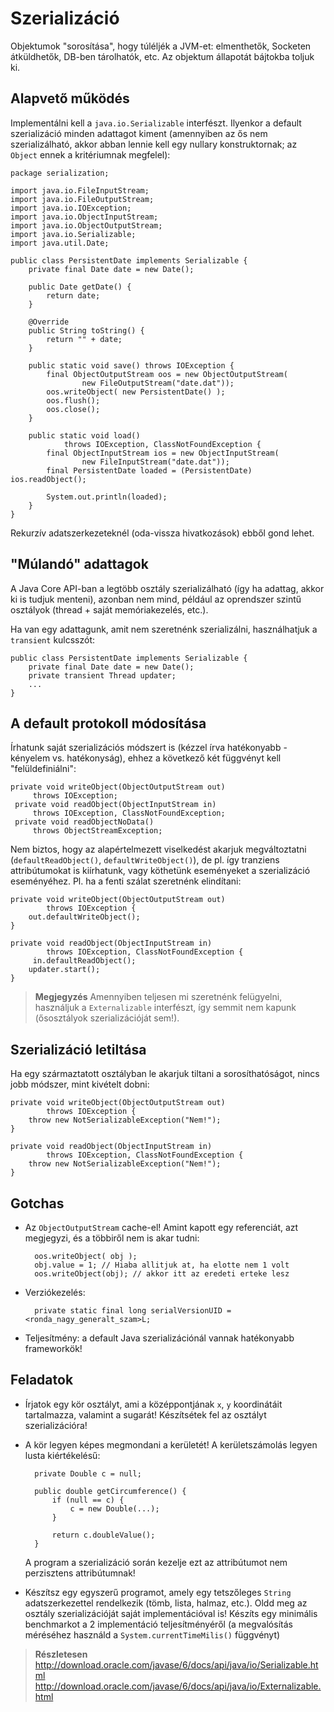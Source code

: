 # Szerializáció #

Objektumok "sorosítása", hogy túléljék a JVM-et: elmenthetők, Socketen
átküldhetők, DB-ben tárolhatók, etc. Az objektum állapotát bájtokba toljuk ki.

## Alapvető működés ##
Implementálni kell a `java.io.Serializable` interfészt. Ilyenkor a default
szerializáció minden adattagot kiment (amennyiben az ős nem szerializálható,
akkor abban lennie kell egy nullary konstruktornak; az `Object` ennek a
kritériumnak megfelel):

	package serialization;
	
	import java.io.FileInputStream;
	import java.io.FileOutputStream;
	import java.io.IOException;
	import java.io.ObjectInputStream;
	import java.io.ObjectOutputStream;
	import java.io.Serializable;
	import java.util.Date;
	
	public class PersistentDate implements Serializable {
	    private final Date date = new Date();
	    
	    public Date getDate() {
	        return date;
	    }
	    
	    @Override
	    public String toString() {
	        return "" + date;
	    }
	    
	    public static void save() throws IOException {
	        final ObjectOutputStream oos = new ObjectOutputStream(
	                new FileOutputStream("date.dat"));
	        oos.writeObject( new PersistentDate() );
	        oos.flush();
	        oos.close();
	    }
	    
	    public static void load()
	            throws IOException, ClassNotFoundException {
	        final ObjectInputStream ios = new ObjectInputStream(
	                new FileInputStream("date.dat"));
	        final PersistentDate loaded = (PersistentDate) ios.readObject();
	        
	        System.out.println(loaded);
	    }
	}

Rekurzív adatszerkezeteknél (oda-vissza hivatkozások) ebből gond lehet.

## "Múlandó" adattagok ##
A Java Core API-ban a legtöbb osztály szerializálható (így ha adattag, akkor ki
is tudjuk menteni), azonban nem mind,  például az oprendszer szintű osztályok
(thread + saját memóriakezelés, etc.).

Ha van egy adattagunk, amit nem szeretnénk szerializálni, használhatjuk a
`transient` kulcsszót:

	public class PersistentDate implements Serializable {
	    private final Date date = new Date();
	    private transient Thread updater;
	    ...
	}

## A default protokoll módosítása ##
Írhatunk saját szerializációs módszert is (kézzel írva hatékonyabb - kényelem
vs. hatékonyság), ehhez a következő két függvényt kell "felüldefiniálni":

	private void writeObject(ObjectOutputStream out)
	     throws IOException;
	 private void readObject(ObjectInputStream in)
	     throws IOException, ClassNotFoundException;
	 private void readObjectNoData() 
	     throws ObjectStreamException;

Nem biztos, hogy az alapértelmezett viselkedést akarjuk megváltoztatni
(`defaultReadObject()`, `defaultWriteObject()`), de pl. így tranziens
attribútumokat is kiírhatunk, vagy köthetünk eseményeket a szerializáció
eseményéhez. Pl. ha a fenti szálat szeretnénk elindítani:

	private void writeObject(ObjectOutputStream out)
	        throws IOException {
	    out.defaultWriteObject(); 
	}
	
	private void readObject(ObjectInputStream in)
	        throws IOException, ClassNotFoundException {
	     in.defaultReadObject();
	    updater.start();
	}

> **Megjegyzés** Amennyiben teljesen mi szeretnénk felügyelni, használjuk a
`Externalizable` interfészt, így semmit nem kapunk (ősosztályok szerializációját
sem!).

## Szerializáció letiltása ##
Ha egy származtatott osztályban le akarjuk tiltani a sorosíthatóságot, nincs
jobb módszer, mint kivételt dobni:

	private void writeObject(ObjectOutputStream out)
	        throws IOException {
	    throw new NotSerializableException("Nem!");
	}
	
	private void readObject(ObjectInputStream in)
	        throws IOException, ClassNotFoundException {
	    throw new NotSerializableException("Nem!");
	}

## Gotchas ##
* Az `ObjectOutputStream` cache-el! Amint kapott egy referenciát, azt megjegyzi,
és a többiről nem is akar tudni:

		oos.writeObject( obj );
		obj.value = 1; // Hiaba allitjuk at, ha elotte nem 1 volt
		oos.writeObject(obj); // akkor itt az eredeti erteke lesz

* Verziókezelés:
 
		private static final long serialVersionUID = <ronda_nagy_generalt_szam>L;
	
* Teljesítmény: a default Java szerializációnál vannak hatékonyabb frameworkök!

## Feladatok ##
* Írjatok egy kör osztályt, ami a középpontjának `x`, `y` koordinátáit
  tartalmazza, valamint a sugarát! Készítsétek fel az osztályt szerializációra!
* A kör legyen képes megmondani a kerületét! A kerületszámolás legyen lusta
  kiértékelésű:

		private Double c = null;
		
		public double getCircumference() {
		    if (null == c) {
		        c = new Double(...);
		    }
		    
		    return c.doubleValue();
		}

  A program a szerializáció során kezelje ezt az attribútumot nem perzisztens
  attribútumnak!
* Készítsz egy egyszerű programot, amely egy tetszőleges `String`
  adatszerkezettel rendelkezik (tömb, lista, halmaz, etc.). Oldd meg az osztály
  szerializációját saját implementációval is! Készíts egy minimális benchmarkot
  a 2 implementáció teljesítményéről (a megvalósítás méréséhez használd a
  `System.currentTimeMilis()` függvényt)

> **Részletesen**
> <http://download.oracle.com/javase/6/docs/api/java/io/Serializable.html>
> <http://download.oracle.com/javase/6/docs/api/java/io/Externalizable.html>
